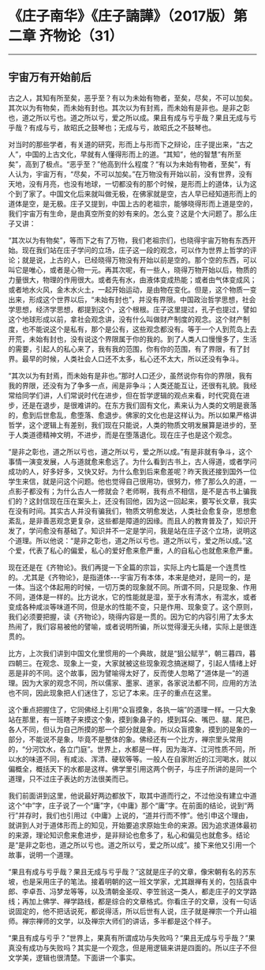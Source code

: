 # 《庄子南华》《庄子諵譁》（2017版）第二章 齐物论（31）

------

## 宇宙万有开始前后

古之人，其知有所至矣，恶乎至？有以为未始有物者，至矣，尽矣，不可以加矣。其次以为有物矣，而未始有封也。其次以为有封焉，而未始有是非也。是非之彰也，道之所以亏也。道之所以亏，爱之所以成。果且有成与亏乎哉？果且无成与亏乎哉？有成与亏，故昭氏之鼓琴也；无成与亏，故昭氏之不鼓琴也。

对当时的那些学者，有关道的研究，形而上与形而下之辩论，庄子提出来，“古之人”，中国的上古文化，早就有人懂得形而上的道。“其知”，他的智慧“有所至矣”，高到了极点。“恶乎至？”他高到什么程度？“有以为未始有物者，至矣”，有人认为，宇宙万有，“尽矣，不可以加矣。”在万物没有开始以前，没有世界，没有天地，没有月亮，也没有地球，一切都没有的那个时候，是形而上的道体，认为这个到了家了。中国文化后来就叫做无极，在佛家就是空，古人早已经知道形而上的道体是空，是无极。庄子又提到，中国上古的老祖宗，能够晓得形而上道是空的，我们宇宙万有生命，是由真空所变的妙有来的。怎么变？这是个大问题了。那么庄子又讲：

“其次以为有物矣”，等而下之有了万物，我们老祖宗们，也晓得宇宙万物有东西开始。现在我们站在庄子学问的立场，庄子这一段的观念，可以作为世界上哲学的评论；就是说，上古的人，已经晓得万物没有开始以前是空的。那个空的东西，可以叫它是唯心，或者是心物一元。再其次呢，有一些人，晓得万物开始以后，物质的力量很大，物理的作用很大。或者先有水，由液体变成热能；或者由气体变成风；或者地水火风，金木水火土，一起开始运动，是由物在变化。但是，这个物质一变出来，形成这个世界以后，“未始有封也”，并没有界限。中国政治哲学思想，社会学思想，经济学思想，都提到这个，这个根根。庄子这里提过，孔子也提过，譬如这个地球形成以前，拿社会观念讲，没有什么叫做财产制度的观念。这个财产制度，也不能说这个是私有，那个是公有，这些观念都没有。等于一个人到荒岛上去开荒，未始有封也，没有说这个界限属于你的我的。到了人类人口慢慢多了，生活的需要，引起人的私心来了，我有我的范围，你有你的范围，有了界限，有了封界。最早的时候，人类社会人口还不太多，私心还不太大，所以还没有争斗。

“其次以为有封焉，而未始有是非也。”那时人口还少，虽然说你有你的界限，我有我的界限，还没有为了争多一点，闹是非争斗；人类还能互让，还很有礼貌。我经常给同学们讲，人们常说时代在进步，但在哲学逻辑的观点来看，时代究竟在进步，还是在退步，是很难讲的。在东方我们固有文化，素来认为人类的文明是衰落的，愈到后世愈乱，愈堕落、愈退步。佛家的文化也是这样认为。所以如果严格讲哲学，这个逻辑上有差别，我们现在只能说，人类的物质文明发展算是进步的，至于人类道德精神文明，不进步，而是在堕落退化。现在庄子也是这个观念。

“是非之彰也，道之所以亏也，道之所以亏，爱之所以成。”有是非就有争斗，这个事情一演变发展，人与道就愈来愈远了。为什么看到古书上，古人得道，或者学问成功的人，好多好多，又快又好。为什么愈到后来愈差呢？昨天我还接到国外一位学生来信，就是问这个问题。他也觉得自己很用功，很努力，修了那么久的道，一点影子都没有；为什么古人一修就会？老师啊，我有点不相信，是不是古书上骗我们的？这封信现在压在案头上，还没有回他，因为这一回起来，要写长文章，我实在没有时间。其实古人并没有骗我们，物质文明愈发达，人类社会愈复杂，思想愈紊乱，是非善恶观念更复杂，这些都是障道的因缘。而且人的教育普及了，知识开发了，学问愈没有基础了。知识并不一定是学问，我是站在庄子这个立场，说明这个道理。所以他说：“是非之彰也，道之所以亏也。道之所以亏，爱之所以成。”这个爱，代表了私心的偏爱，私心的爱好愈来愈严重，人的自私心也就愈来愈严重。

现在还是在《齐物论》。我们再提一下全篇的宗旨，实际上内七篇是一个连贯性的。.尤其是《齐物论》，是指道体---宇宙万有本体，本来是绝对，是同一的，是一体。当这个体起用的时候，一切万类的现象就不同。所谓不同，只是现象、作用不同，道体是一样的。比方说水，它的性能就是湿，至于水有清水，有混水，或者变成各种咸淡等味道不同，但是水的性能不变，只是作用、现象变了。这个原则，我们必须要把握，读《齐物论》，晓得内容是一贯的。因为它的内容引用了太多太热闹了，我们容易被他的譬喻，或者说明所骗，所以觉得漫无头绪，实际上是很连贯的。

比方，上次我们讲到中国文化里惯用的一个典故，就是“狙公赋芋”，朝三暮四，暮四朝三。在观念、现象上一变，大家就被这些现象观念搞迷糊了，引起人情绪上好恶是非的不同。这个故事，因为譬喻得太好了，反而使人忽略了“道体是一”的道理。因为大家的观念不同，所以儒家、墨家、道家，各家说法都不同，应用的方法也不同，因此现象把人们迷住了，忘记了本来。庄子的重点在这里。

这个重点把握住了，它同佛经上引用“众盲摸象，各执一端”的道理一样。一只大象站在那里，有一班瞎子来摸这个象，摸到象鼻子的，摸到耳朵、嘴巴、腿、尾巴，各人不同，但认为自己所摸的那一个部分就是象。所以众盲摸象，摸到的是象的一部分，不能说不是象，毕竟不是整体的象。佛经还有一个比方，禅宗里头常用的，“分河饮水，各立门庭”。世界上，水都是一样，因为海洋、江河性质不同，所以水的味道不同，有咸淡、浑清、硬软等等。一般人在自家附近的江河喝水，就以偏概全，概括天下的水都是这样。佛学里引用这两个例子，与庄子所讲的是同一个道理，只不过庄子表达的方法很美而已。

我们前面讲到这里，他说最好两边都放下，取其中道而行之，不过他没有建立中道这个“中”字，庄子说了一个“庸”字，《中庸》那个“庸”字。在前面的结论，说到“两行”并存时，我们也引用过《中庸》上说的，“道并行而不悖”。他引申这个理由，就讲到人对于道体形而上的知见，开始要追求原始生命的来源。因为追求道体最初的来源，理论知识愈来愈进步，是非辩论也愈多了，私心和偏见也就愈多。结论是“是非之彰也，道之所以亏也。道之所以亏，爱之所以成”。接下来他又引用一个故事，说明一个道理。

“果且有成与亏乎哉？果且无成与亏乎哉？”这就是庄子的文章，像宋朝有名的苏东坡，也是采用庄子的笔法。接着明朝的这一班文学家，尤其跟禅有关的，包括袁中郎、李卓吾、冯梦龙等等，以及清朝金圣叹、李笠翁这一类人，都走庄子的文学路线；再加上佛学、禅学路线，都是综合的文章格式。你看庄子的文章，没有一句话说固定的，他不把话说死，都说得活，所以后世有人说，庄子就是禅宗一个开山祖师。禅宗禅师的文学，以及禅宗大师们的讲话，多半都是这个样子。

“果且有成与亏乎？”世界上，果真有所谓成功与失败吗？“果且无成与亏乎哉？”果真没有成功与失败吗？其实是一个观念，但是用逻辑来讲是四面的。所以庄子不但文学美，逻辑也很清楚。下面讲一个事实。